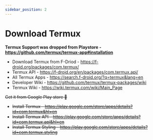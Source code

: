 ```yaml
---
sidebar_position: 2
---
```


# Download Termux

**Termux Support was dropped from Playstore - <https://github.com/termux/termux-app#installation>**

- Download Termux from F-Driod - <https://f-droid.org/packages/com.termux/>
- Termux API - <https://f-droid.org/en/packages/com.termux.api/>
- All Termux Apps - <https://search.f-droid.org/?q=termux&lang=en>
- Developer Wiki - <https://github.com/termux/termux-packages/wiki>
- Termux Wiki - <https://wiki.termux.com/wiki/Main_Page>

~~Get it from Google Play store 💯~~

- ~~Install Termux - <https://play.google.com/store/apps/details?id=com.termux&hl=en>~~
- ~~Install Termux API  - <https://play.google.com/store/apps/details?id=com.termux.api&hl=en>~~
- ~~Install Termux Styling - <https://play.google.com/store/apps/details?id=com.termux.styling>~~
